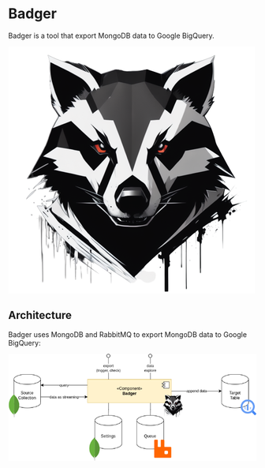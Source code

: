# Badger

Badger is a tool that export MongoDB data to Google BigQuery. 

![logo](./docs/logo/backgroundless.png)

## Architecture

Badger uses MongoDB and RabbitMQ to export MongoDB data to Google BigQuery:

![image](./docs/architecture.png)

